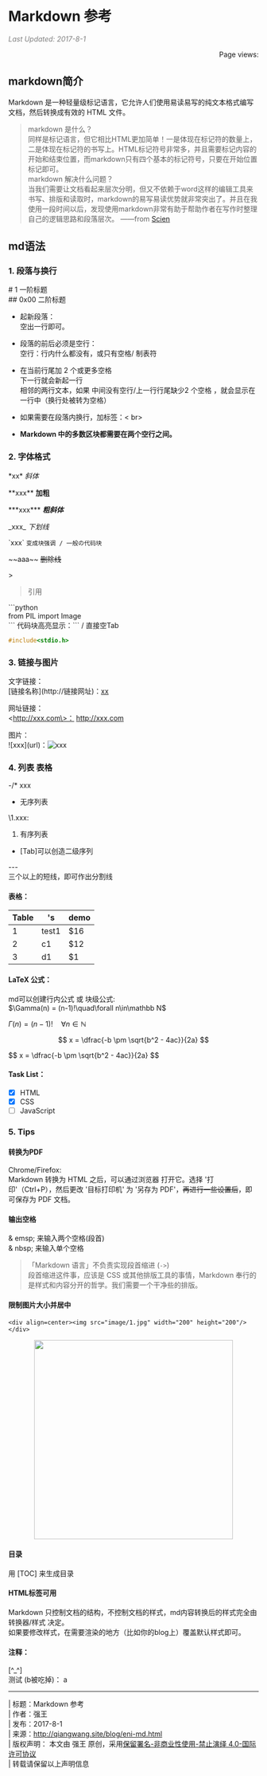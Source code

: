 # Markdown 参考

<i style="color:grey">Last Updated: 2017-8-1</i>  
<script async src="//dn-lbstatics.qbox.me/busuanzi/2.3/busuanzi.pure.mini.js"></script>
<span id="busuanzi_container_page_pv" style="float:right;">
  Page views: <span id="busuanzi_value_page_pv"></span>
</span><br>


## markdown简介
Markdown 是一种轻量级标记语言，它允许人们使用易读易写的纯文本格式编写文档，然后转换成有效的 HTML 文件。
>markdown 是什么？  
>同样是标记语言，但它相比HTML更加简单！一是体现在标记符的数量上，二是体现在标记符的书写上。HTML标记符号非常多，并且需要标记内容的开始和结束位置，而markdown只有四个基本的标记符号，只要在开始位置标记即可。  
>markdown 解决什么问题？  
>当我们需要让文档看起来层次分明，但又不依赖于word这样的编辑工具来书写、排版和读取时，markdown的易写易读优势就非常突出了。并且在我使用一段时间以后，发现使用markdown非常有助于帮助作者在写作时整理自己的逻辑思路和段落层次。
——from [Scien](http://www.jianshu.com/p/de9c98bba332)


## md语法


### 1. 段落与换行

\# 1         一阶标题  
\#\# 0x00     二阶标题

- 起新段落：  
空出一行即可。

- 段落的前后必须是空行：  
空行：行内什么都没有，或只有空格/ 制表符  

- 在当前行尾加 2 个或更多空格    
下一行就会新起一行  
相邻的两行文本，如果 中间没有空行/上一行行尾缺少2 个空格 ，就会显示在一行中（换行处被转为空格）

- 如果需要在段落内换行，加标签：< br>

- **Markdown 中的多数区块都需要在两个空行之间。**


### 2. 字体格式

\*xx\*		 *斜体*

\*\*xxx\*\*  **加粗**

 \*\*\*xxx\*\*\*  ***粗斜体*** 

\_xxx\_           _下划线_

\`xxx\`           `变成块强调 / 一般の代码块`

\~~aaa\~~	~~删除线~~

\>		          
>   引用


\`\`\`python  
from PIL import Image   
\`\`\`
代码块高亮显示：\`\`\` / 直接空Tab

```C
#include<stdio.h>
```


### 3. 链接与图片
文字链接：  
[链接名称]\(http://链接网址)：[xx](http://xxx.com)  

网址链接：  
\<http://xxx.com\>： <http://xxx.com>

图片：  
\![xxx]\(url)：![xxx](xxx.jpg/png/gif) 


### 4. 列表 表格
\-/\* xxx 
- 无序列表

\1.xxx:     
1. 有序列表 	

- [Tab]可以创造二级序列

\-\-\-  
三个以上的短线，即可作出分割线



#### 表格：
|Table|'s    |demo|
| --- |-----| --- |
| 1     | test1| $16 |
| 2     | c1       | $12 |
| 3     | d1       |   $1 |


#### LaTeX 公式：  
md可以创建行内公式 或 块级公式:  
\$\Gamma(n) = (n-1)!\quad\forall n\in\mathbb N$  

$\Gamma(n) = (n-1)!\quad\forall n\in\mathbb N$

$$ x = \dfrac{-b \pm \sqrt{b^2 - 4ac}}{2a} $$

\$$ x = \dfrac{-b \pm \sqrt{b^2 - 4ac}}{2a} $$  


#### Task List：

- [x] HTML
- [x] CSS
- [  ] JavaScript

### 5. Tips

#### 转换为PDF

Chrome/Firefox:  
Markdown 转换为 HTML  之后，可以通过浏览器 打开它。选择 '打印'（Ctrl+P），然后更改 '目标打印机' 为 '另存为 PDF'，~~再进行一些设置后~~，即可保存为 PDF 文档。

####  输出空格
& emsp; 来输入两个空格(段首)  
& nbsp; 来输入单个空格
>「Markdown 语言」不负责实现段首缩进 (`->`)  
段首缩进这件事，应该是 CSS 或其他排版工具的事情，Markdown 奉行的是样式和内容分开的哲学。我们需要一个干净些的排版。

#### 限制图片大小并居中
```<div align=center><img src="image/1.jpg" width="200" height="200"/></div>```    
<div align=center><img src="image/1.jpg" width="400" /></div>

#### 目录
用 [TOC] 来生成目录

#### HTML标签可用  
Markdown 只控制文档的结构，不控制文档的样式，md内容转换后的样式完全由 转换器/样式 决定。  
如果要修改样式，在需要渲染的地方（比如你的blog上）覆盖默认样式即可。

#### 注释：
\[^\_^\]  
测试 (b被吃掉)：
a
[^_^]:b 
c



---


| 标题：Markdown 参考  
| 作者：强王  
| 发布：2017-8-1  
| 来源：http://qiangwang.site/blog/eni-md.html  
| 版权声明： 本文由 强王 原创，采用[保留署名-非商业性使用-禁止演绎 4.0-国际许可协议](https://creativecommons.org/licenses/by-nc-nd/4.0/deed.zh)  
| 转载请保留以上声明信息